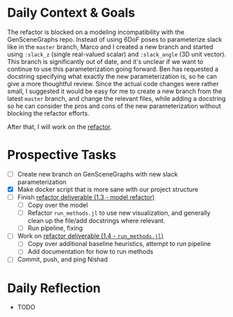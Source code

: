 # Daily Context & Goals

The refactor is blocked on a modeling incompatibility with the GenSceneGraphs
repo. Instead of using 6DoF poses to parameterize slack like in the `master`
branch, Marco and I created a new branch and started using `:slack_z` (single
real-valued scalar) and `:slack_angle` (3D unit vector). This branch is
significantly out of date, and it's unclear if we want to continue to use this
parameterization going forward. Ben has requested a docstring specifying what
exactly the new parameterization is, so he can give a more thoughtful review.
Since the actual code changes were rather small, I suggested it would be easy for me 
to create a new branch from the latest `master` branch, and change the relevant
files, while adding a docstring so he can consider the pros and cons of the new
parameterization without blocking the refactor efforts.

After that, I will work on the [refactor](RefactorDerenderingUsingGenSceneGraphs.md).

# Prospective Tasks

* [ ] Create new branch on GenSceneGraphs with new slack parameterization
* [X] Make docker script that is more sane with our project structure
* [ ] Finish [refactor deliverable (1.3 - model refactor)](RefactorDerenderingUsingGenSceneGraphs.md#Deliverables)
    * [ ] Copy over the model
    * [ ] Refactor `run_methods.jl` to use new visualization, and generally
          clean up the file/add docstrings where relevant.
    * [ ] Run pipeline, fixing 
* [ ] Work on [refactor deliverable (1.4 - `run_methods.jl`)](RefactorDerenderingUsingGenSceneGraphs.md#Deliverables)
    * [ ] Copy over additional baseline heuristics, attempt to run pipeline
    * [ ] Add documentation for how to run methods
* [ ] Commit, push, and ping Nishad

# Daily Reflection

* TODO
